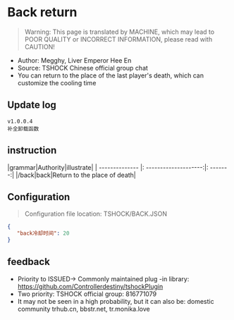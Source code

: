 # Back return

> Warning: This page is translated by MACHINE, which may lead to POOR QUALITY or INCORRECT INFORMATION, please read with CAUTION!


- Author: Megghy, Liver Emperor Hee En
- Source: TSHOCK Chinese official group chat
- You can return to the place of the last player's death, which can customize the cooling time

## Update log

```
v1.0.0.4
补全卸载函数
```

## instruction

|grammar|Authority|illustrate|
| -------------- |: --------------------:|: -------:|
|/back|back|Return to the place of death|

## Configuration
> Configuration file location: TSHOCK/BACK.JSON
```json
{
   "back冷却时间": 20
}
```
## feedback
- Priority to ISSUED-> Commonly maintained plug -in library: https://github.com/Controllerdestiny/tshockPlugin
- Two priority: TSHOCK official group: 816771079
- It may not be seen in a high probability, but it can also be: domestic community trhub.cn, bbstr.net, tr.monika.love